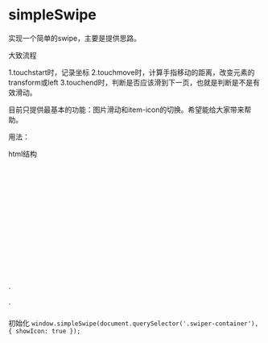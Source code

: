 # simpleSwipe

实现一个简单的swipe，主要是提供思路。

大致流程

1.touchstart时，记录坐标
2.touchmove时，计算手指移动的距离，改变元素的transform或left
3.touchend时，判断是否应该滑到下一页，也就是判断是不是有效滑动。

目前只提供最基本的功能：图片滑动和item-icon的切换。希望能给大家带来帮助。

用法：

html结构

<pre>
    <code>
        <div class="swiper-container">
            <div class="swiper-wrapper">
              <div class="swiper-slide"></div>
              <div class="swiper-slide"</div>
              <div class="swiper-slide"></div>
            </div>
        </div>
    </code>
</pre>

`
<div class="swiper-container">
    <div class="swiper-wrapper">
      <div class="swiper-slide"></div>
      <div class="swiper-slide"</div>
      <div class="swiper-slide"></div>
    </div>
</div>
`

初始化
`
window.simpleSwipe(document.querySelector('.swiper-container'), 
{
  showIcon: true
});
`
